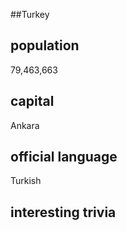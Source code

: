 ##Turkey
## population
79,463,663

## capital
Ankara
 
## official language
Turkish

## interesting trivia



